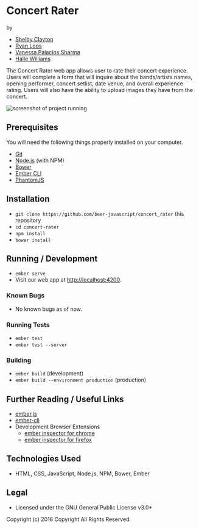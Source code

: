 # Concert Rater

by
* [Shelby Clayton](https://github.com/Shabis)
* [Ryan Loos](https://github.com/rloos289)
* [Vanessa Palacios Sharma](https://github.com/VanessaSharma)
* [Halle Williams](https://github.com/hrwilliams)

The Concert Rater web app allows user to rate their concert experience. Users will complete a form that will inquire about the bands/artists names, opening performer, concert setlist, date venue, and overall experience rating. Users will also have the ability to upload images they have from the concert.

![screenshot of project running](screenshot.png)

## Prerequisites

You will need the following things properly installed on your computer.

* [Git](http://git-scm.com/)
* [Node.js](http://nodejs.org/) (with NPM)
* [Bower](http://bower.io/)
* [Ember CLI](http://ember-cli.com/)
* [PhantomJS](http://phantomjs.org/)

## Installation

* `git clone https://github.com/beer-javascript/concert_rater` this repository
* `cd concert-rater`
* `npm install`
* `bower install`

## Running / Development

* `ember serve`
* Visit our web app at [http://localhost:4200](http://localhost:4200).

### Known Bugs

* No known bugs as of now.

### Running Tests

* `ember test`
* `ember test --server`

### Building

* `ember build` (development)
* `ember build --environment production` (production)

## Further Reading / Useful Links

* [ember.js](http://emberjs.com/)
* [ember-cli](http://ember-cli.com/)
* Development Browser Extensions
  * [ember inspector for chrome](https://chrome.google.com/webstore/detail/ember-inspector/bmdblncegkenkacieihfhpjfppoconhi)
  * [ember inspector for firefox](https://addons.mozilla.org/en-US/firefox/addon/ember-inspector/)

## Technologies Used
* HTML, CSS, JavaScript, Node.js, NPM, Bower, Ember

## Legal

* Licensed under the GNU General Public License v3.0*

Copyright (c) 2016 Copyright All Rights Reserved.
